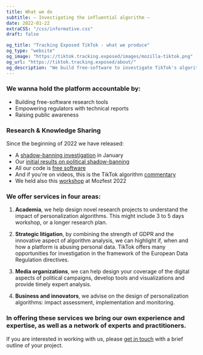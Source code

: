 ```yaml
---
title: What we do
subtitle: — Investigating the influential algorithm —
date: 2022-01-22
extraCSS: "/css/informative.css"
draft: false

og_title: "Tracking Exposed TikTok - what we produce"
og_type: "website"
og_image: "https://tiktok.tracking.exposed/images/mozilla-tiktok.png"
og_url: "https://tiktok.tracking.exposed/about/"
og_description: "We build free-software to investigate TikTok's algorithm and analyze its impact on our society."
---
```


<div class="row justify-content-md-center">
<div class="col-md-8">

### We wanna hold the platform accountable by:
- Building free-software research tools
- Empowering regulators with technical reports
- Raising public awareness

### Research & Knowledge Sharing

Since the beginning of 2022 we have released:
- A [shadow-banning investigation](/ws22-shadowban-research) in January
- Our [initial results on political shadow-banning](https://docs.google.com/presentation/d/e/2PACX-1vSaNiJRE9u4IDRtIg-0WPrPfAVc_18Rfrm_QZu3tERQkrGBycVLkduj9E-35SOrZXWHnybLObJSqgU1/pub?start=false&loop=false&delayms=3000)
- All our code is [free software](/software)
- And if you're on videos, this is the TikTok algorithm [commentary](/commentary)
- We held also this [workshop](/slides/mozfest/) at Mozfest 2022


### We offer services in four areas:

1. **Academia**, we help design novel research projects to understand the impact of personalization algorithms. This might include 3 to 5 days workshop, or a longer research plan.

2. **Strategic litigation**, by combining the strength of GDPR and the innovative aspect of algorithm analysis, we can highlight if, when and how a platform is abusing personal data. TikTok offers many opportunities for investigation in the framework of the European Data Regulation directives.

3. **Media organizations**, we can help design your coverage of the digital aspects of political campaigns, develop tools and visualizations and provide timely expert analysis. 

4. **Business and innovators**, we advise on the design of personalization algorithms: impact assessment, implementation and monitoring.

### In offering these services we bring our own experience and expertise, as well as a network of experts and practitioners.

If you are interested in working with us, please [get in touch](/about) with a brief outline of your project.

</div>
</div>

